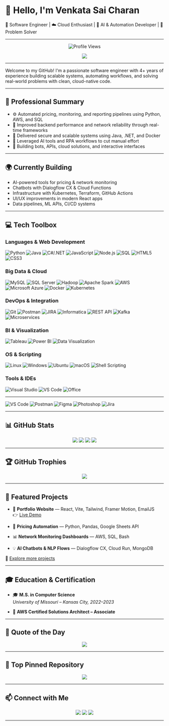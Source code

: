 # 👋 Hello, I'm Venkata Sai Charan

🎯 Software Engineer | ☁️ Cloud Enthusiast | 🧠 AI & Automation Developer | 🔧 Problem Solver

---

<p align="center">
  <img src="https://komarev.com/ghpvc/?username=saicharankarasala&label=Profile%20views&color=brightgreen&style=flat" alt="Profile Views"/>
</p>

<p align="center">
  <img src="https://readme-typing-svg.herokuapp.com?font=Fira+Code&weight=500&size=22&pause=1000&color=36BCF7&center=true&vCenter=true&width=600&lines=Automation+%26+AI+Developer;Fullstack+Cloud+Engineer;Code+that+Solves+Real+Problems"/>
</p>

---

Welcome to my GitHub! I'm a passionate software engineer with 4+ years of experience building scalable systems, automating workflows, and solving real-world problems with clean, cloud-native code.

---

## 💼 Professional Summary

- ⚙️ Automated pricing, monitoring, and reporting pipelines using Python, AWS, and SQL
- 🧩 Improved backend performance and network reliability through real-time frameworks
- 🔗 Delivered secure and scalable systems using Java, .NET, and Docker
- 🧠 Leveraged AI tools and RPA workflows to cut manual effort
- 🚀 Building bots, APIs, cloud solutions, and interactive interfaces

---

## 🌍 Currently Building

- AI-powered tools for pricing & network monitoring  
- Chatbots with Dialogflow CX & Cloud Functions  
- Infrastructure with Kubernetes, Terraform, GitHub Actions  
- UI/UX improvements in modern React apps  
- Data pipelines, ML APIs, CI/CD systems

---

## 💻 Tech Toolbox

### Languages & Web Development

![Python](https://img.shields.io/badge/Python-3776AB?style=for-the-badge&logo=python&logoColor=white)
![Java](https://img.shields.io/badge/Java-007396?style=for-the-badge&logo=java&logoColor=white)
![C#/.NET](https://img.shields.io/badge/.NET-512BD4?style=for-the-badge&logo=dotnet&logoColor=white)
![JavaScript](https://img.shields.io/badge/JavaScript-F7DF1E?style=for-the-badge&logo=javascript&logoColor=black)
![Node.js](https://img.shields.io/badge/Node.js-339933?style=for-the-badge&logo=nodedotjs&logoColor=white)
![SQL](https://img.shields.io/badge/SQL-4479A1?style=for-the-badge&logo=mysql&logoColor=white)
![HTML5](https://img.shields.io/badge/HTML5-E34F26?style=for-the-badge&logo=html5&logoColor=white)
![CSS3](https://img.shields.io/badge/CSS3-1572B6?style=for-the-badge&logo=css3&logoColor=white)

### Big Data & Cloud

![MySQL](https://img.shields.io/badge/MySQL-4479A1?style=for-the-badge&logo=mysql&logoColor=white)
![SQL Server](https://img.shields.io/badge/SQL%20Server-CC2927?style=for-the-badge&logo=microsoftsqlserver&logoColor=white)
![Hadoop](https://img.shields.io/badge/Apache%20Hadoop-66CCFF?style=for-the-badge&logo=apachehadoop&logoColor=black)
![Apache Spark](https://img.shields.io/badge/Apache%20Spark-FDEE21?style=for-the-badge&logo=apachespark&logoColor=black)
![AWS](https://img.shields.io/badge/AWS-232F3E?style=for-the-badge&logo=amazonaws&logoColor=white)
![Microsoft Azure](https://img.shields.io/badge/Microsoft%20Azure-0078D4?style=for-the-badge&logo=microsoftazure&logoColor=white)
![Docker](https://img.shields.io/badge/Docker-2496ED?style=for-the-badge&logo=docker&logoColor=white)
![Kubernetes](https://img.shields.io/badge/Kubernetes-326CE5?style=for-the-badge&logo=kubernetes&logoColor=white)

### DevOps & Integration

![Git](https://img.shields.io/badge/Git-F05032?style=for-the-badge&logo=git&logoColor=white)
![Postman](https://img.shields.io/badge/Postman-FF6C37?style=for-the-badge&logo=postman&logoColor=white)
![JIRA](https://img.shields.io/badge/JIRA-0052CC?style=for-the-badge&logo=jira&logoColor=white)
![Informatica](https://img.shields.io/badge/Informatica-F36D00?style=for-the-badge&logoColor=white)
![REST API](https://img.shields.io/badge/REST%20APIs-02569B?style=for-the-badge&logo=cloudflare&logoColor=white)
![Kafka](https://img.shields.io/badge/Kafka-231F20?style=for-the-badge&logo=apachekafka&logoColor=white)
![Microservices](https://img.shields.io/badge/Microservices-00ADD8?style=for-the-badge&logo=docker&logoColor=white)

### BI & Visualization

![Tableau](https://img.shields.io/badge/Tableau-E97627?style=for-the-badge&logo=tableau&logoColor=white)
![Power BI](https://img.shields.io/badge/Power%20BI-F2C811?style=for-the-badge&logo=powerbi&logoColor=black)
![Data Visualization](https://img.shields.io/badge/Data%20Viz-336791?style=for-the-badge&logo=chartdotjs&logoColor=white)

### OS & Scripting

![Linux](https://img.shields.io/badge/Linux-FCC624?style=for-the-badge&logo=linux&logoColor=black)
![Windows](https://img.shields.io/badge/Windows-0078D6?style=for-the-badge&logo=windows&logoColor=white)
![Ubuntu](https://img.shields.io/badge/Ubuntu-E95420?style=for-the-badge&logo=ubuntu&logoColor=white)
![macOS](https://img.shields.io/badge/macOS-000000?style=for-the-badge&logo=apple&logoColor=white)
![Shell Scripting](https://img.shields.io/badge/Shell%20Script-4EAA25?style=for-the-badge&logo=gnubash&logoColor=white)

### Tools & IDEs

![Visual Studio](https://img.shields.io/badge/Visual%20Studio-5C2D91?style=for-the-badge&logo=visualstudio&logoColor=white)
![VS Code](https://img.shields.io/badge/VS%20Code-007ACC?style=for-the-badge&logo=visualstudiocode&logoColor=white)
![Office](https://img.shields.io/badge/MS%20Office-D83B01?style=for-the-badge&logo=microsoftoffice&logoColor=white)

---

![VS Code](https://img.shields.io/badge/-VSCode-007ACC?style=for-the-badge&logo=visual-studio-code&logoColor=white)
![Postman](https://img.shields.io/badge/-Postman-FF6C37?style=for-the-badge&logo=postman&logoColor=white)
![Figma](https://img.shields.io/badge/-Figma-F24E1E?style=for-the-badge&logo=figma&logoColor=white)
![Photoshop](https://img.shields.io/badge/-Photoshop-31A8FF?style=for-the-badge&logo=adobe-photoshop&logoColor=white)
![Jira](https://img.shields.io/badge/-Jira-0052CC?style=for-the-badge&logo=jira&logoColor=white)

---

## 📊 GitHub Stats

<p align="center">
  <img src="https://github-profile-summary-cards.vercel.app/api/cards/profile-details?username=saicharankarasala&theme=tokyonight" />
  <img src="https://github-profile-summary-cards.vercel.app/api/cards/most-commit-language?username=saicharankarasala&theme=tokyonight" />
  <img src="https://github-profile-summary-cards.vercel.app/api/cards/stats?username=saicharankarasala&theme=tokyonight" />
  <img src="https://github-readme-streak-stats.herokuapp.com/?user=saicharankarasala&theme=tokyonight" />
</p>

---

## 🏆 GitHub Trophies

<p align="center">
  <img src="https://github-profile-trophy.vercel.app/?username=saicharankarasala&theme=gruvbox&no-frame=true&title=Commits" />
</p>

---

## 🚀 Featured Projects

- 🎯 **Portfolio Website** — React, Vite, Tailwind, Framer Motion, EmailJS  
  👉 [Live Demo](https://www.venkatasaicharan.com)

- 🤖 **Pricing Automation** — Python, Pandas, Google Sheets API

- 📊 **Network Monitoring Dashboards** — AWS, SQL, Bash

- 💡 **AI Chatbots & NLP Flows** — Dialogflow CX, Cloud Run, MongoDB

🔗 [Explore more projects](https://www.venkatasaicharan.com)

---

## 🎓 Education & Certification

- 🎓 **M.S. in Computer Science**  
  *University of Missouri – Kansas City, 2022–2023*

- 📜 **AWS Certified Solutions Architect – Associate**

---

## 💬 Quote of the Day

<p align="center">
  <img src="https://quotes-github-readme.vercel.app/api?type=horizontal&theme=radical" />
</p>

---

## 📌 Top Pinned Repository

<p align="center">
  <a href="https://github.com/saicharankarasala/Portfolio">
    <img src="https://github-readme-stats.vercel.app/api/pin/?username=saicharankarasala&repo=Portfolio&theme=tokyonight&hide_border=true" />
  </a>
</p>

---

## 📫 Connect with Me

<p align="center">
  <a href="https://linkedin.com/in/sai-charan-k-v"><img src="https://img.shields.io/badge/LinkedIn-%230077B5.svg?logo=linkedin&logoColor=white" /></a>
  <a href="mailto:kvscharan11@gmail.com"><img src="https://img.shields.io/badge/Email-D14836?logo=gmail&logoColor=white" /></a>
  <a href="https://www.venkatasaicharan.com"><img src="https://img.shields.io/badge/Portfolio-%23000000.svg?logo=vercel&logoColor=white" /></a>
</p>

---

<!-- Built with ❤️ by Venkata Sai Charan Karasala -->
